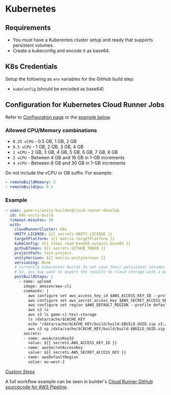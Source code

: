 # Kubernetes

## Requirements

- You must have a Kuberentes cluster setup and ready that supports persistent volumes.
- Create a kubeconfig and encode it as base64.

## K8s Credentials

Setup the following as `env` variables for the GitHub build step:

- `kubeConfig` (should be encoded as base64)

## Configuration for Kubernetes Cloud Runner Jobs
Refer to [Configuration page](../configuration) or the [example below](./#example).

### Allowed CPU/Memory combinations

- `0.25 vCPU` - 0.5 GB, 1 GB, 2 GB
- `0.5 vCPU` - 1 GB, 2 GB, 3 GB, 4 GB
- `1 vCPU` - 2 GB, 3 GB, 4 GB, 5 GB, 6 GB, 7 GB, 8 GB
- `2 vCPU` - Between 4 GB and 16 GB in 1-GB increments
- `4 vCPU` - Between 8 GB and 30 GB in 1-GB increments

Do not include the vCPU or GB suffix. For example:

```yaml
- remoteBuildMemory: 2
- remoteBuildCpu: 0.5
```

### Example
```yaml
- uses: game-ci/unity-builder@cloud-runner-develop
  id: k8s-unity-build
  timeout-minutes: 30
  with:
    cloudRunnerCluster: k8s
    UNITY_LICENSE: ${{ secrets.UNITY_LICENSE }}
    targetPlatform: ${{ matrix.targetPlatform }}
    kubeConfig: ${{ steps.read-base64.outputs.base64 }}
    githubToken: ${{ secrets.GITHUB_TOKEN }}
    projectPath: test-project
    unityVersion: ${{ matrix.unityVersion }}
    versioning: None
    # Currently kuberentes builds do not save their persistent volumes beyond a cloud runner job.
    # So, you may want to export the results to cloud storage with a postBuildStep as follows:
    postBuildSteps: |
      - name: upload
        image: amazon/aws-cli
        commands: |
          aws configure set aws_access_key_id $AWS_ACCESS_KEY_ID --profile default
          aws configure set aws_secret_access_key $AWS_SECRET_ACCESS_KEY --profile default
          aws configure set region $AWS_DEFAULT_REGION --profile default
          aws s3 ls
          aws s3 ls game-ci-test-storage
          ls /data/cache/$CACHE_KEY
          echo "/data/cache/$CACHE_KEY/build/build-$BUILD_GUID.zip s3://game-ci-test-storage/$CACHE_KEY/$BUILD_FILE"
          aws s3 cp /data/cache/$CACHE_KEY/build/build-$BUILD_GUID.zip s3://game-ci-test-storage/$CACHE_KEY/build-$BUILD_GUID.zip
        secrets:
        - name: awsAccessKeyId
          value: ${{ secrets.AWS_ACCESS_KEY_ID }}
        - name: awsSecretAccessKey
          value: ${{ secrets.AWS_SECRET_ACCESS_KEY }}
        - name: awsDefaultRegion
          value: eu-west-2
```
_[Custom Steps](../advanced-topics/custom-steps)_

A full workflow example can be seen in builder's [Cloud Runner GitHub sourcecode for AWS Pipeline](https://github.com/game-ci/unity-builder/blob/main/.github/workflows/cloud-runner-k8s-pipeline.yml).
